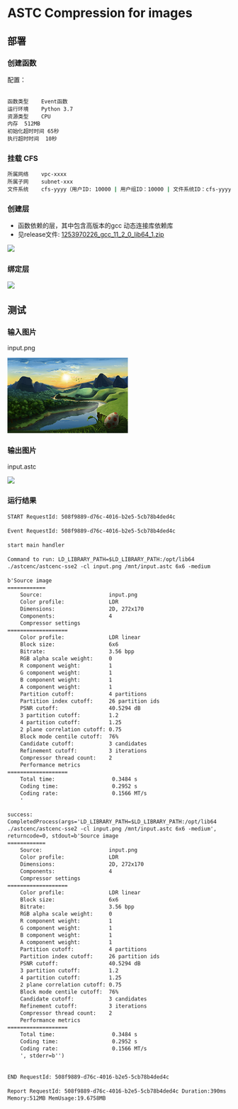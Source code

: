 # ASTC Compression for images


## 部署


### 创建函数

配置：

```bash

函数类型	Event函数
运行环境	Python 3.7
资源类型	CPU
内存	512MB
初始化超时时间	65秒
执行超时时间	10秒

```

### 挂载 CFS


```bash
所属网络	vpc-xxxx 
所属子网	subnet-xxx
文件系统	cfs-yyyy（用户ID: 10000 | 用户组ID：10000 | 文件系统ID：cfs-yyyy | 挂载点ID：cfs-yyyy | 本地目录：/mnt/ | 远端目录：/）
```


### 创建层

- 函数依赖的层，其中包含高版本的gcc 动态连接库依赖库
- 见release文件: [1253970226_gcc_11_2_0_lib64_1.zip](https://github.com/ServerlessBravo/astc-compression-demo/releases/download/1.0/1253970226_gcc_11_2_0_lib64_1.zip)

![](https://user-images.githubusercontent.com/251222/174716268-4e1295d0-2ede-46c4-a065-3267c01b6572.jpg)

### 绑定层

![](https://user-images.githubusercontent.com/251222/174716300-0cfd9a06-aea6-486e-9eef-b664df349d53.jpg)

## 测试


### 输入图片

input.png

![](https://github.com/ServerlessBravo/astc-compression-demo/blob/master/input.png?raw=true)

### 输出图片

input.astc

![](https://user-images.githubusercontent.com/251222/174717520-8585f41c-8b96-4f3d-bf60-aae53f197ce2.png)

### 运行结果

```
START RequestId: 508f9889-d76c-4016-b2e5-5cb78b4ded4c

Event RequestId: 508f9889-d76c-4016-b2e5-5cb78b4ded4c

start main handler

Command to run: LD_LIBRARY_PATH=$LD_LIBRARY_PATH:/opt/lib64 ./astcenc/astcenc-sse2 -cl input.png /mnt/input.astc 6x6 -medium

b'Source image
============
    Source:                     input.png
    Color profile:              LDR
    Dimensions:                 2D, 272x170
    Components:                 4
    Compressor settings
===================
    Color profile:              LDR linear
    Block size:                 6x6
    Bitrate:                    3.56 bpp
    RGB alpha scale weight:     0
    R component weight:         1
    G component weight:         1
    B component weight:         1
    A component weight:         1
    Partition cutoff:           4 partitions
    Partition index cutoff:     26 partition ids
    PSNR cutoff:                40.5294 dB
    3 partition cutoff:         1.2
    4 partition cutoff:         1.25
    2 plane correlation cutoff: 0.75
    Block mode centile cutoff:  76%
    Candidate cutoff:           3 candidates
    Refinement cutoff:          3 iterations
    Compressor thread count:    2
    Performance metrics
===================
    Total time:                  0.3484 s
    Coding time:                 0.2952 s
    Coding rate:                 0.1566 MT/s
    '

success: CompletedProcess(args='LD_LIBRARY_PATH=$LD_LIBRARY_PATH:/opt/lib64 ./astcenc/astcenc-sse2 -cl input.png /mnt/input.astc 6x6 -medium', returncode=0, stdout=b'Source image
============
    Source:                     input.png
    Color profile:              LDR
    Dimensions:                 2D, 272x170
    Components:                 4
    Compressor settings
===================
    Color profile:              LDR linear
    Block size:                 6x6
    Bitrate:                    3.56 bpp
    RGB alpha scale weight:     0
    R component weight:         1
    G component weight:         1
    B component weight:         1
    A component weight:         1
    Partition cutoff:           4 partitions
    Partition index cutoff:     26 partition ids
    PSNR cutoff:                40.5294 dB
    3 partition cutoff:         1.2
    4 partition cutoff:         1.25
    2 plane correlation cutoff: 0.75
    Block mode centile cutoff:  76%
    Candidate cutoff:           3 candidates
    Refinement cutoff:          3 iterations
    Compressor thread count:    2
    Performance metrics
===================
    Total time:                  0.3484 s
    Coding time:                 0.2952 s
    Coding rate:                 0.1566 MT/s
    ', stderr=b'')


END RequestId: 508f9889-d76c-4016-b2e5-5cb78b4ded4c

Report RequestId: 508f9889-d76c-4016-b2e5-5cb78b4ded4c Duration:390ms Memory:512MB MemUsage:19.6758MB


```


